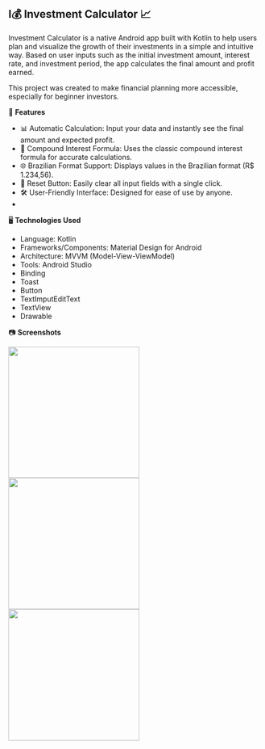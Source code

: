 ## I💰 Investment Calculator 📈

Investment Calculator is a native Android app built with Kotlin to help users plan and visualize the growth of their investments in a simple and intuitive way. Based on user inputs such as the initial investment amount, interest rate, and investment period, the app calculates the final amount and profit earned.

This project was created to make financial planning more accessible, especially for beginner investors.

🚀 **Features**

- 📊 Automatic Calculation: Input your data and instantly see the final amount and expected profit.
- 🧮 Compound Interest Formula: Uses the classic compound interest formula for accurate calculations.
- 🌐 Brazilian Format Support: Displays values in the Brazilian format (R$ 1.234,56).
- 🔄 Reset Button: Easily clear all input fields with a single click.
- 🛠 User-Friendly Interface: Designed for ease of use by anyone.
- 
🖥 **Technologies Used**

- Language: Kotlin
- Frameworks/Components: Material Design for Android
- Architecture: MVVM (Model-View-ViewModel)
- Tools: Android Studio
- Binding
- Toast
- Button
- TextImputEditText
- TextView
- Drawable

📷 **Screenshots**

<img src="https://github.com/user-attachments/assets/83233ecc-c247-486d-b079-05bcc14855d6" width=260>
<img src="https://github.com/user-attachments/assets/3c0c5037-4f0b-4290-994c-574c40dabc04" width=260>

<img src="https://github.com/user-attachments/assets/92aa496d-4faf-4926-a8c5-f29dbef088e8" width=260>




